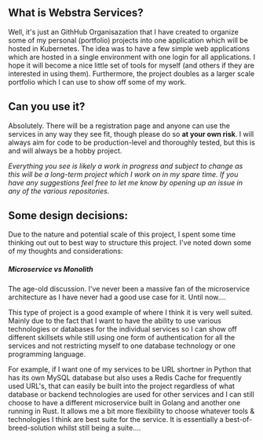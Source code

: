 ## What is Webstra Services?
Well, it's just an GithHub Organisazation that I have created to organize some of my personal (portfolio) projects into one application which will be hosted in Kubernetes.
The idea was to have a few simple web applications which are  hosted in a single environment with one login for all applications.
I hope it will become a nice little set of tools for myself (and others if they are interested in using them). Furthermore, the project doubles as a larger scale portfolio which I can use to show off some of my work.

## Can you use it?
Absolutely. There will be a registration page and anyone can use the services in any way they see fit, though please do so **at your own risk**. I will always aim for code to be production-level and thoroughly tested, but this is and will always be a hobby project.

*Everything you see is likely a work in progress and subject to change as this will be a long-term project which I work on in my spare time. If you have any suggestions feel free to let me know by opening up an issue in any of the various repositories.*
  
## Some design decisions:
Due to the nature and potential scale of this project, I spent some time thinking out out to best way to structure this project. I've noted down some of my thoughts and considerations:
##### Microservice vs Monolith
The age-old discussion. I've never been a massive fan of the microservice architecture as I have never had a good use case for it. Until now....

This type of project is a good example of where I think it is very well suited. Mainly due to the fact that I want to have the ability to use various technologies or databases for the individual services so I can show off different skillsets while still using one form of authentication for all the services and not restricting myself to one database technology or one programming language. 

For example, if I want one of my services to be URL shortner in Python that has its own MySQL database but also uses a Redis Cache for frequently used URL's, that can easily be built into the project regardless of what database or backend technologies are used for other services and I can still choose to have a different microservice built in Golang and another one running in Rust. It allows me a bit more flexibility to choose whatever tools & technologies I think are best suite for the service.
It is essentially a best-of-breed-solution whilst still being a suite....
